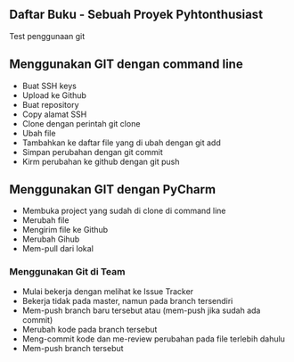 ## Daftar Buku - Sebuah Proyek Pyhtonthusiast
Test penggunaan git

## Menggunakan GIT dengan command line
- Buat SSH keys
- Upload ke Github
- Buat repository
- Copy alamat SSH
- Clone dengan perintah git clone <alamat ssh>
- Ubah file
- Tambahkan ke daftar file yang di ubah dengan git add
- Simpan perubahan dengan git commit 
- Kirm perubahan ke github dengan git push

## Menggunakan GIT dengan PyCharm
- Membuka project yang sudah di clone di command line
- Merubah file
- Mengirim file ke Github 
- Merubah Gihub
- Mem-pull dari lokal

### Menggunakan Git di Team
- Mulai bekerja dengan melihat ke Issue Tracker
- Bekerja tidak pada master, namun pada branch tersendiri
- Mem-push branch baru tersebut atau (mem-push jika sudah ada commit)
- Merubah kode pada branch tersebut
- Meng-commit kode dan me-review perubahan pada file terlebih dahulu
- Mem-push branch tersebut